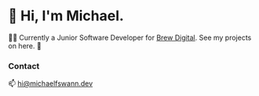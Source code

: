 # 👋 Hi, I'm Michael.

 👨‍💻 Currently a Junior Software Developer for [Brew Digital](https://wearebrew.co.uk). See my projects on here. 🌱


### Contact

📫 [hi@michaelfswann.dev](mailto:hi@michaelfswann.dev)

